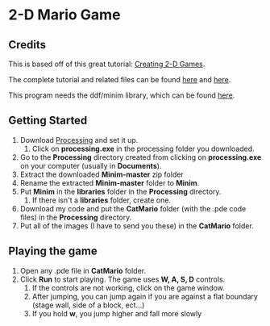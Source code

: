 # 2-D Mario Game

## Credits

This is based off of this great tutorial: [Creating 2-D Games](http://processingjs.nihongoresources.com/test/PjsGameEngine/docs/tutorial/more-mario.html).

The complete tutorial and related files can be found [here](http://processingjs.nihongoresources.com/test/PjsGameEngine/docs/tutorial/) and [here](http://processingjs.nihongoresources.com/test/PjsGameEngine/docs/tutorial/graphics/).

This program needs the ddf/minim library, which can be found [here](https://github.com/ddf/Minim).


## Getting Started

1. Download [Processing](https://processing.org/download/) and set it up.
	1. Click on **processing.exe** in the processing folder you downloaded.
2. Go to the **Processing** directory created from clicking on **processing.exe** on your computer (usually in **Documents**).
3. Extract the downloaded **Minim-master** zip folder
4. Rename the extracted **Minim-master** folder to **Minim**. 
5. Put **Minim** in the **libraries** folder in the **Processing** directory.
	1. If there isn't a **libraries** folder, create one.
6. Download my code and put the **CatMario** folder (with the .pde code files) in the **Processing** directory.
7. Put all of the images (I have to send you these) in the **CatMario** folder.

## Playing the game
1. Open any .pde file in **CatMario** folder.
2. Click **Run** to start playing. The game uses **W, A, S, D** controls.
	1. If the controls are not working, click on the game window.
	2. After jumping, you can jump again if you are against a flat boundary (stage wall, side of a block, ect...)
	3. If you hold **w**, you jump higher and fall more slowly
